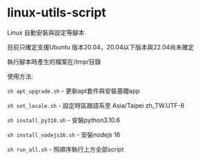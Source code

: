 # linux-utils-script
Linux 自動安裝與設定等腳本

目前只確定支援Ubuntu 版本20.04，20.04以下版本與22.04尚未確定

執行腳本時產生的檔案在/tmp/目錄

使用方法:

`sh apt_upgrade.sh` - 更新apt套件與安裝基礎app

`sh set_locale.sh` - 設定時區跟語系至 Asia/Taipei zh_TW.UTF-8

`sh install_py310.sh` - 安裝python3.10.6

`sh install_nodejs16.sh` - 安裝nodejs 16

`sh run_all.sh` - 照順序執行上方全部script
